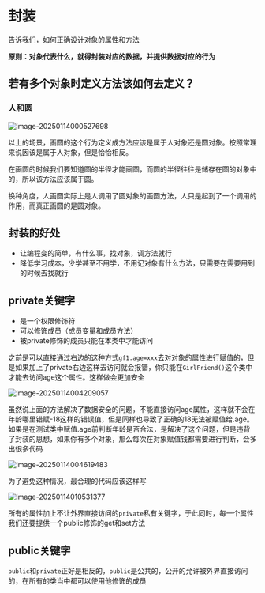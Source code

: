# 封装

告诉我们，如何正确设计对象的属性和方法

**原则：对象代表什么，就得封装对应的数据，并提供数据对应的行为**

## 若有多个对象时定义方法该如何去定义？

### 人和圆

![image-20250114000527698](https://pic.hibugs.net/NGBTEAM/image-20250114000527698.png)

以上的场景，画圆的这个行为定义成方法应该是属于人对象还是圆对象。按照常理来说因该是属于人对象，但是恰恰相反。

在画圆的时候我们要知道圆的半径才能画圆，而圆的半径往往是储存在圆的对象中的，所以该方法应该属于圆。

换种角度，人画圆实际上是人调用了圆对象的画圆方法，人只是起到了一个调用的作用，而真正画圆的是圆对象。

## 封装的好处

- 让编程变的简单，有什么事，找对象，调方法就行
- 降低学习成本，少学甚至不用学，不用记对象有什么方法，只需要在需要用到的时候去找就行

## private关键字

- 是一个权限修饰符
- 可以修饰成员（成员变量和成员方法）
- 被private修饰的成员只能在本类中才能访问

之前是可以直接通过右边的这种方式`gf1.age=xxx`去对对象的属性进行赋值的，但是如果加上了private右边这样去访问就会报错，你只能在`GirlFriend()`这个类中才能去访问age这个属性。这样做会更加安全

![image-20250114004209057](https://pic.hibugs.net/NGBTEAM/image-20250114004209057.png)

虽然说上面的方法解决了数据安全的问题，不能直接访问age属性，这样就不会在年龄哪里错赋-18这样的错误值，但是同样也导致了正确的18无法被赋值给.age。如果是在测试类中赋值.age前判断年龄是否合法，是解决了这个问题，但是违背了封装的思想，如果你有多个对象，那么每次在对象赋值钱都需要进行判断，会多出很多代码

![image-20250114004619483](https://pic.hibugs.net/NGBTEAM/image-20250114004619483.png)

为了避免这种情况，最合理的代码应该这样写

![image-20250114010531377](https://pic.hibugs.net/NGBTEAM/image-20250114010531377.png)

所有的属性加上不让外界直接访问的`private`私有关键字，于此同时，每一个属性我们还要提供一个public修饰的get和set方法

## public关键字

`public`和`private`正好是相反的，`public`是公共的，公开的允许被外界直接访问的，在所有的类当中都可以使用他修饰的成员